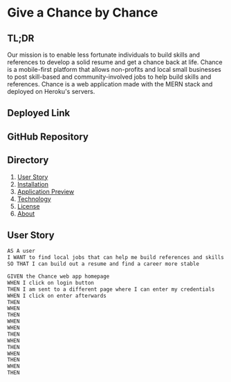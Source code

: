 # Give a Chance by Chance 

## TL;DR
Our mission is to enable less fortunate individuals to build skills and references to develop a solid resume and get a chance back at life. 
Chance is a mobile-first platform that allows non-profits and local small businesses to post skill-based and community-involved jobs to help build skills and references. Chance is a web application made with the MERN stack and deployed on Heroku's servers.

## Deployed Link

## GitHub Repository

## Directory
1. [User Story](#user-story)
2. [Installation](#installation)
3. [Application Preview](#application_preview)
4. [Technology](#technology)
5. [License](#license)
6. [About](#about)

## User Story
```md
AS A user
I WANT to find local jobs that can help me build references and skills
SO THAT I can build out a resume and find a career more stable
```
```md
GIVEN the Chance web app homepage
WHEN I click on login button
THEN I am sent to a different page where I can enter my credentials
WHEN I click on enter afterwards
THEN 
WHEN 
THEN 
WHEN 
WHEN 
THEN 
WHEN 
THEN 
WHEN 
THEN 
WHEN 
THEN 
```